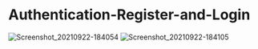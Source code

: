 # Authentication-Register-and-Login
![Screenshot_20210922-184054](https://user-images.githubusercontent.com/86973880/134349895-2af5b909-6be1-4a1b-913e-102d05643a48.jpg)
![Screenshot_20210922-184105](https://user-images.githubusercontent.com/86973880/134349901-23882106-9237-4910-8c9b-487befe2a5ef.jpg)
